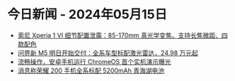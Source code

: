 # 今日新闻 - 2024年05月15日
- [索尼 Xperia 1 VI 细节配置泄露：85-170mm 真光学变焦、支持长焦微距、四款配色](https://www.ithome.com/0/767/925.htm)
- [问界新 M5 明日开始交付：全系车型标配激光雷达，24.98 万元起](https://www.ithome.com/0/767/833.htm)
- [流畅操作，安卓手机运行 ChromeOS 首个实机演示曝光](https://www.ithome.com/0/767/834.htm)
- [消息称荣耀 200 手机全系标配 5200mAh 青海湖电池](https://www.ithome.com/0/767/929.htm)
